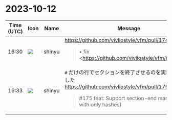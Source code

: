 # 2023-10-12

|Time (UTC)|Icon|Name|Message|
|---|---|---|---|
|16:30|![](https://avatars.slack-edge.com/2018-04-27/354445776386_e258f5ed5ba887b08668_72.jpg)|shinyu|<https://github.com/vivliostyle/vfm/pull/174><br><blockquote>• fix <https://github.com/vivliostyle/vfm/issues/171|#171></blockquote>|
|16:33|![](https://avatars.slack-edge.com/2018-04-27/354445776386_e258f5ed5ba887b08668_72.jpg)|shinyu|`#` だけの行でセクションを終了させるのを実装してみました<br><https://github.com/vivliostyle/vfm/pull/175><br><blockquote>#175 feat: Support section-end mark (line with only hashes)</blockquote>|

